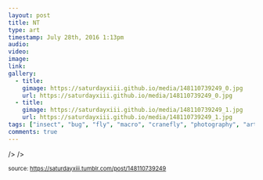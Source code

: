 ```yaml
---
layout: post
title: NT
type: art
timestamp: July 28th, 2016 1:13pm
audio: 
video: 
image: 
link: 
gallery:
  - title: 
    gimage: https://saturdayxiii.github.io/media/148110739249_0.jpg
    url: https://saturdayxiii.github.io/media/148110739249_0.jpg
  - title: 
    gimage: https://saturdayxiii.github.io/media/148110739249_1.jpg
    url: https://saturdayxiii.github.io/media/148110739249_1.jpg
tags: ["insect", "bug", "fly", "macro", "cranefly", "photography", "art"]
comments: true
---
```


 />
 />
  
<small>source: https://saturdayxiii.tumblr.com/post/148110739249</small>